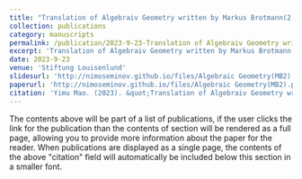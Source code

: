 ```yaml
---
title: "Translation of Algebraiv Geometry written by Markus Brotmann(2)"
collection: publications
category: manuscripts
permalink: /publication/2023-9-23-Translation of Algebraiv Geometry written by Markus Brotmann(2)
excerpt: 'Translation of Algebraiv Geometry written by Markus Brotmann(2)'
date: 2023-9-23
venue: 'Stiftung Louisenlund'
slidesurl: 'http://nimoseminov.github.io/files/Algebraic Geometry(MB2).pdf'
paperurl: 'http://nimoseminov.github.io/files/Algebraic Geometry(MB2).pdf'
citation: 'Yimu Mao. (2023). &quot;Translation of Algebraiv Geometry written by Markus Brotmann(2).&quot'
---
```


The contents above will be part of a list of publications, if the user clicks the link for the publication than the contents of section will be rendered as a full page, allowing you to provide more information about the paper for the reader. When publications are displayed as a single page, the contents of the above "citation" field will automatically be included below this section in a smaller font.
